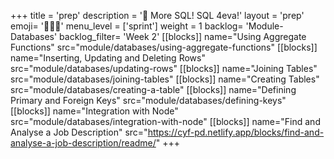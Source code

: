 +++
title = 'prep'
description = '🐘 More SQL! SQL 4eva!'
layout = 'prep'
emoji= '🧑🏾‍💻'
menu_level = ['sprint']
weight = 1
backlog= 'Module-Databases'
backlog_filter= 'Week 2'
[[blocks]]
name="Using Aggregate Functions"
src="module/databases/using-aggregate-functions"
[[blocks]]
name="Inserting, Updating and Deleting Rows"
src="module/databases/updating-rows"
[[blocks]]
name="Joining Tables"
src="module/databases/joining-tables"
[[blocks]]
name="Creating Tables"
src="module/databases/creating-a-table"
[[blocks]]
name="Defining Primary and Foreign Keys"
src="module/databases/defining-keys"
[[blocks]]
name="Integration with Node"
src="module/databases/integration-with-node"
[[blocks]]
name="Find and Analyse a Job Description"
src="https://cyf-pd.netlify.app/blocks/find-and-analyse-a-job-description/readme/"
+++
